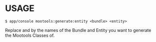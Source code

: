 # USAGE

    $ app/console mootools:generate:entity <bundle> <entity>

Replace <bundle> and <entity> by the names of the Bundle and Entity you want to
generate the Mootools Classes of.